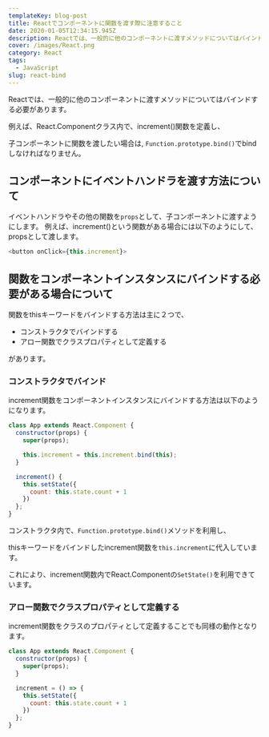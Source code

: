 ```yaml
---
templateKey: blog-post
title: Reactでコンポーネントに関数を渡す際に注意すること
date: 2020-01-05T12:34:15.945Z
description: Reactでは、一般的に他のコンポーネントに渡すメソッドについてはバインドする必要があります。
cover: /images/React.png
category: React
tags:
  - JavaScript
slug: react-bind
---
```


Reactでは、一般的に他のコンポーネントに渡すメソッドについてはバインドする必要があります。

例えば、React.Componentクラス内で、increment()関数を定義し、

子コンポーネントに関数を渡したい場合は,
`Function.prototype.bind()`でbindしなければなりません。

## コンポーネントにイベントハンドラを渡す方法について

イベントハンドラやその他の関数を`props`として、子コンポーネントに渡すようにします。
例えば、increment()という関数がある場合には以下のようにして、propsとして渡します。

```js
<button onClick={this.increment}>
```
## 関数をコンポーネントインスタンスにバインドする必要がある場合について



関数をthisキーワードをバインドする方法は主に２つで、

- コンストラクタでバインドする
- アロー関数でクラスプロパティとして定義する

があります。

### コンストラクタでバインド
increment関数をコンポーネントインスタンスにバインドする方法は以下のようになります。

```js
class App extends React.Component {
  constructor(props) {
    super(props);

    this.increment = this.increment.bind(this);
  }

  increment() {
    this.setState({
      count: this.state.count + 1
    })
  };
}
```
コンストラクタ内で、`Function.prototype.bind()`メソッドを利用し、

thisキーワードをバインドしたincrement関数を`this.increment`に代入しています。

これにより、increment関数内でReact.Componentの`SetState()`を利用できています。

### アロー関数でクラスプロパティとして定義する

increment関数をクラスのプロパティとして定義することでも同様の動作となります。

```js
class App extends React.Component {
  constructor(props) {
    super(props);
  }

  increment = () => {
    this.setState({
      count: this.state.count + 1
    })
  };
}
```